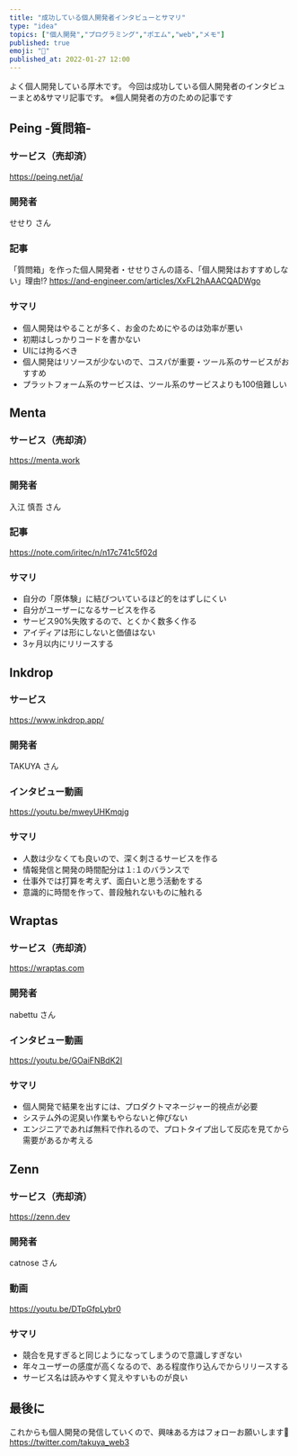 ```yaml
---
title: "成功している個人開発者インタビューとサマリ"
type: "idea"
topics: ["個人開発","プログラミング","ポエム","web","メモ"]
published: true
emoji: "🦁"
published_at: 2022-01-27 12:00
---
```

よく個人開発している厚木です。
今回は成功している個人開発者のインタビューまとめ&サマリ記事です。
※個人開発者の方のための記事です

## Peing -質問箱-

### サービス（売却済）

<https://peing.net/ja/>

### 開発者

せせり さん

### 記事

「質問箱」を作った個人開発者・せせりさんの語る、「個人開発はおすすめしない」理由!?
<https://and-engineer.com/articles/XxFL2hAAACQADWgo>

### サマリ

- 個人開発はやることが多く、お金のためにやるのは効率が悪い
- 初期はしっかりコードを書かない
- UIには拘るべき
- 個人開発はリソースが少ないので、コスパが重要・ツール系のサービスがおすすめ
- プラットフォーム系のサービスは、ツール系のサービスよりも100倍難しい

## Menta

### サービス（売却済）

<https://menta.work>

### 開発者

入江 慎吾 さん

### 記事

<https://note.com/iritec/n/n17c741c5f02d>

### サマリ

- 自分の「原体験」に結びついているほど的をはずしにくい
- 自分がユーザーになるサービスを作る
- サービス90%失敗するので、とくかく数多く作る
- アイディアは形にしないと価値はない
- 3ヶ月以内にリリースする

## Inkdrop

### サービス

<https://www.inkdrop.app/>

### 開発者

TAKUYA さん

### インタビュー動画

<https://youtu.be/mweyUHKmqjg>

### サマリ

- 人数は少なくても良いので、深く刺さるサービスを作る
- 情報発信と開発の時間配分は１:１のバランスで
- 仕事外では打算を考えず、面白いと思う活動をする
- 意識的に時間を作って、普段触れないものに触れる

## Wraptas

### サービス（売却済）
<https://wraptas.com>

### 開発者

nabettu さん

### インタビュー動画
<https://youtu.be/GOaiFNBdK2I>

### サマリ

- 個人開発で結果を出すには、プロダクトマネージャー的視点が必要
- システム外の泥臭い作業もやらないと伸びない
- エンジニアであれば無料で作れるので、プロトタイプ出して反応を見てから需要があるか考える

## Zenn

### サービス（売却済）

<https://zenn.dev>

### 開発者

catnose さん

### 動画
<https://youtu.be/DTpGfpLybr0>

### サマリ

- 競合を見すぎると同じようになってしまうので意識しすぎない
- 年々ユーザーの感度が高くなるので、ある程度作り込んでからリリースする
- サービス名は読みやすく覚えやすいものが良い

## 最後に

これからも個人開発の発信していくので、興味ある方はフォローお願いします🙏
<https://twitter.com/takuya_web3>
